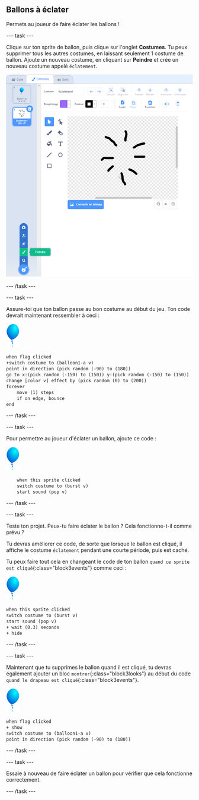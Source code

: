 ## Ballons à éclater

Permets au joueur de faire éclater les ballons !

--- task ---

Clique sur ton sprite de ballon, puis clique sur l'onglet **Costumes**. Tu peux supprimer tous les autres costumes, en laissant seulement 1 costume de ballon. Ajoute un nouveau costume, en cliquant sur **Peindre** et crée un nouveau costume appelé `éclatement`.

![costume de ballon appelé éclatement](images/balloons-costume.png)

--- /task ---

--- task ---

Assure-toi que ton ballon passe au bon costume au début du jeu. Ton code devrait maintenant ressembler à ceci :

![sprite ballon](images/balloon-sprite.png)

```blocks3
when flag clicked
+switch costume to (balloon1-a v)
point in direction (pick random (-90) to (180))
go to x:(pick random (-150) to (150)) y:(pick random (-150) to (150))
change [color v] effect by (pick random (0) to (200))
forever
    move (1) steps
    if on edge, bounce
end
```

--- /task ---

--- task ---

Pour permettre au joueur d'éclater un ballon, ajoute ce code :

![sprite ballon](images/balloon-sprite.png)

```blocks3
    when this sprite clicked
    switch costume to (burst v)
    start sound (pop v)
```

--- /task ---

--- task ---

Teste ton projet. Peux-tu faire éclater le ballon ? Cela fonctionne-t-il comme prévu ?

Tu devras améliorer ce code, de sorte que lorsque le ballon est cliqué, il affiche le costume `éclatement` pendant une courte période, puis est caché.

Tu peux faire tout cela en changeant le code de ton ballon `quand ce sprite est cliqué`{:class="block3events"} comme ceci :

![sprite ballon](images/balloon-sprite.png)

```blocks3
when this sprite clicked
switch costume to (burst v)
start sound (pop v)
+ wait (0.3) seconds
+ hide
```

--- /task ---

--- task ---

Maintenant que tu supprimes le ballon quand il est cliqué, tu devras également ajouter un bloc `montrer`{:class="block3looks"} au début du code `quand le drapeau est cliqué`{:class="block3events"}.

![sprite ballon](images/balloon-sprite.png)

```blocks3
when flag clicked
+ show
switch costume to (balloon1-a v)
point in direction (pick random (-90) to (180))
```

--- /task ---

--- task ---

Essaie à nouveau de faire éclater un ballon pour vérifier que cela fonctionne correctement.

--- /task ---
